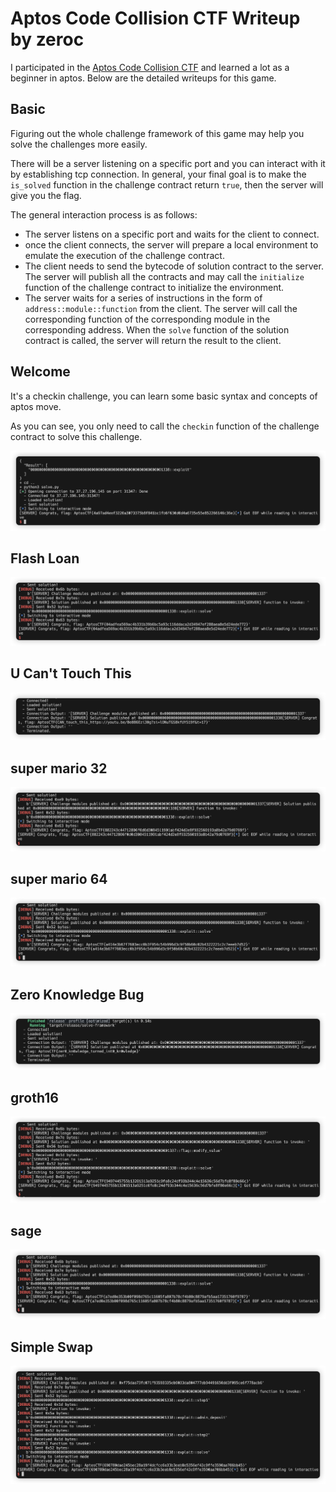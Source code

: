 # Aptos Code Collision CTF Writeup by zeroc

I participated in the [Aptos Code Collision CTF](https://ctf.aptosfoundation.org/) and learned a lot as a beginner in aptos. Below are the detailed writeups for this game.

## Basic

Figuring out the whole challenge framework of this game may help you solve the challenges more easily.

There will be a server listening on a specific port and you can interact with it by establishing tcp connection. In general, your final goal is to make the `is_solved` function in the challenge contract return `true`, then the server will give you the flag.

The general interaction process is as follows:
* The server listens on a specific port and waits for the client to connect.
* once the client connects, the server will prepare a local environment to emulate the execution of the challenge contract.
* The client needs to send the bytecode of solution contract to the server. The server will publish all the contracts and may call the `initialize` function of the challenge contract to initialize the environment.
* The server waits for a series of instructions in the form of `address::module::function` from the client. The server will call the corresponding function of the corresponding module in the corresponding address. When the `solve` function of the solution contract is called, the server will return the result to the client.

## Welcome

It's a checkin challenge, you can learn some basic syntax and concepts of aptos move.

As you can see, you only need to call the `checkin` function of the challenge contract to solve this challenge.

![](./images/1.png)

## Flash Loan

![](./images/2.png)

## U Can't Touch This

![](./images/3.png)

## super mario 32

![](./images/4.png)

## super mario 64

![](./images/5.png)

## Zero Knowledge Bug

![](./images/7.png)

## groth16

![](./images/6.png)

## sage

![](./images/8.png)

## Simple Swap

![](./images/9.png)